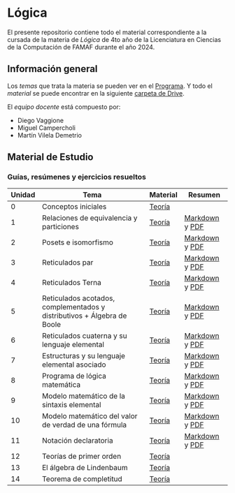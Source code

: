 # Lógica

El presente repositorio contiene todo el material correspondiente a la cursada de la materia de _Lógica_ de 4to año de la Licenciatura en Ciencias de la Computación de FAMAF durante el año 2024.

## Información general

Los _temas_ que trata la materia se pueden ver en el [Programa](./subject_information/study_program.pdf). Y todo el _material_ se puede encontrar en la siguiente [carpeta de Drive](https://drive.google.com/drive/folders/1AJYhNeH_wqp3iEyuiD5CA52X4l3sVLgN).

El _equipo docente_ está compuesto por:

- Diego Vaggione
- Miguel Campercholi
- Martín Vilela Demetrio

## Material de Estudio

### Guías, resúmenes y ejercicios resueltos

<!-- prettier-ignore -->
| Unidad | Tema | Material | Resumen |
| ------ | ---- | -------- | ------- |
| 0 | Conceptos iniciales | [Teoría](./classes/guide_0/theory.pdf) | |
| 1 | Relaciones de equivalencia y particiones | [Teoría](./classes/guide_1/theory.pdf) | [Markdown](./classes/guide_1/summary.md) y [PDF](./classes/guide_1/summary.pdf) |
| 2 | Posets e isomorfismo | [Teoría](./classes/guide_2/theory.pdf) | [Markdown](./classes/guide_2/summary.md) y [PDF](./classes/guide_2/summary.pdf) |
| 3 | Reticulados par | [Teoría](./classes/guide_3/theory.pdf) | [Markdown](./classes/guide_3/summary.md) y [PDF](./classes/guide_3/summary.pdf) |
| 4 | Reticulados Terna | [Teoría](./classes/guide_4/theory.pdf) | [Markdown](./classes/guide_4/summary.md) y [PDF](./classes/guide_4/summary.pdf) |
| 5 | Reticulados acotados, complementados y distributivos + Álgebra de Boole | [Teoría](./classes/guide_5/theory.pdf) | [Markdown](./classes/guide_5/summary.md) y [PDF](./classes/guide_5/summary.pdf) |
| 6 | Reticulados cuaterna y su lenguaje elemental | [Teoría](./classes/guide_6/theory.pdf) | [Markdown](./classes/guide_6/summary.md) y [PDF](./classes/guide_6/summary.pdf) |
| 7 | Estructuras y su lenguaje elemental asociado | [Teoría](./classes/guide_7/theory.pdf) | [Markdown](./classes/guide_7/summary.md) y [PDF](./classes/guide_7/summary.pdf) |
| 8 | Programa de lógica matemática | [Teoría](./classes/guide_8/theory.pdf) | [Markdown](./classes/guide_8/summary.md) y [PDF](./classes/guide_8/summary.pdf) |
| 9 | Modelo matemático de la sintaxis elemental | [Teoría](./classes/guide_9/theory.pdf) | [Markdown](./classes/guide_9/summary.md) y [PDF](./classes/guide_9/summary.pdf) |
| 10 | Modelo matemático del valor de verdad de una fórmula | [Teoría](./classes/guide_10/theory.pdf) | [Markdown](./classes/guide_10/summary.md) y [PDF](./classes/guide_10/summary.pdf) |
| 11 | Notación declaratoria | [Teoría](./classes/guide_11/theory.pdf) | [Markdown](./classes/guide_11/summary.md) y [PDF](./classes/guide_11/summary.pdf) |
| 12 | Teorías de primer orden | [Teoría](./classes/guide_12/theory.pdf) | |
| 13 | El álgebra de Lindenbaum | [Teoría](./classes/guide_13/theory.pdf) | |
| 14 | Teorema de completitud | [Teoría](./classes/guide_14/theory.pdf) | |
